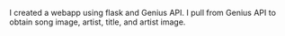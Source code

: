I created a webapp using flask and Genius API. I pull from Genius API to obtain song image, artist, title, and artist image.

